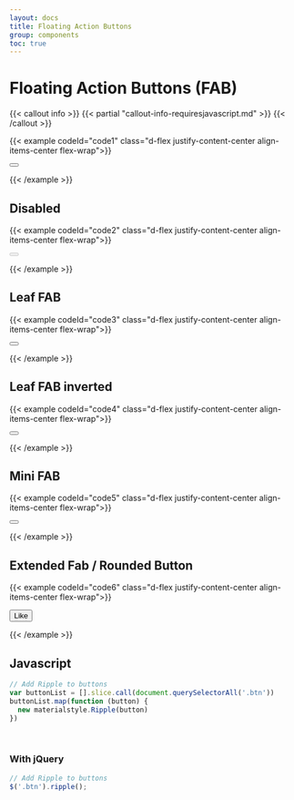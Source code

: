 ```yaml
---
layout: docs
title: Floating Action Buttons
group: components
toc: true
---
```


# Floating Action Buttons (FAB)

{{< callout info >}}
{{< partial "callout-info-requiresjavascript.md" >}}
{{< /callout >}}

{{< example codeId="code1" class="d-flex justify-content-center align-items-center flex-wrap">}}

<button type="button" class="btn btn-fab btn-purple">
  <i class="bi bi-heart-fill"></i>
</button>

{{< /example >}}

## Disabled
{{< example codeId="code2" class="d-flex justify-content-center align-items-center flex-wrap">}}

<button type="button" class="btn btn-fab btn-purple" disabled>
  <i class="bi bi-heart-fill"></i>
</button>

{{< /example >}}

## Leaf FAB
{{< example codeId="code3" class="d-flex justify-content-center align-items-center flex-wrap">}}

<button type="button" class="btn btn-fab leaf-fab btn-purple">
  <i class="bi bi-heart-fill"></i>
</button>

{{< /example >}}

## Leaf FAB inverted
{{< example codeId="code4" class="d-flex justify-content-center align-items-center flex-wrap">}}

<button type="button" class="btn btn-fab leaf-fab-inverted btn-purple">
  <i class="bi bi-heart-fill"></i>
</button>
        
{{< /example >}}

## Mini FAB
{{< example codeId="code5" class="d-flex justify-content-center align-items-center flex-wrap">}}

<button type="button" class="btn btn-fab mini-fab btn-purple">
  <i class="bi bi-heart-fill"></i>
</button>
        
{{< /example >}}

## Extended Fab / Rounded Button
{{< example codeId="code6" class="d-flex justify-content-center align-items-center flex-wrap">}}

<button type="button" class="btn btn-purple btn-lg rounded-pill">
  <i class="bi bi-heart-fill"></i> Like
</button>
        
{{< /example >}}

## Javascript
```javascript
// Add Ripple to buttons
var buttonList = [].slice.call(document.querySelectorAll('.btn'))
buttonList.map(function (button) {
  new materialstyle.Ripple(button)
})
```

<br>

### With jQuery
```javascript
// Add Ripple to buttons
$('.btn').ripple();
```
